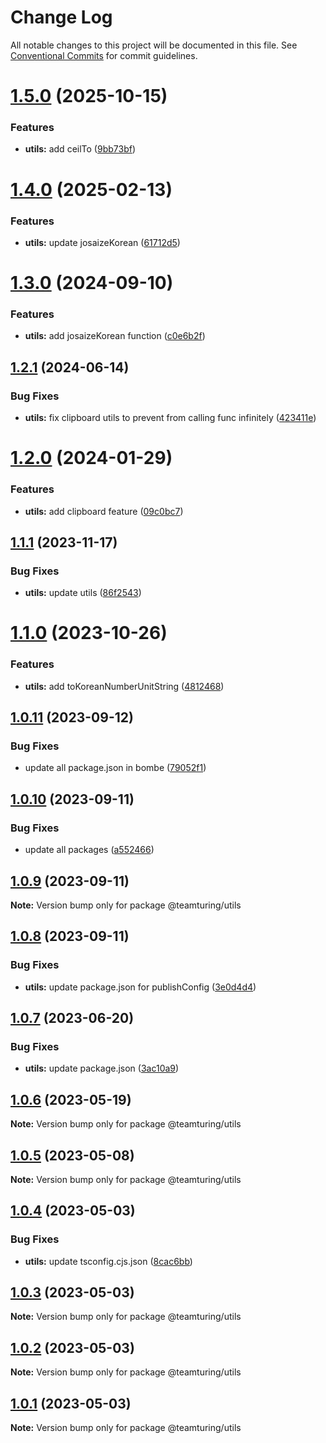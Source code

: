 # Change Log

All notable changes to this project will be documented in this file.
See [Conventional Commits](https://conventionalcommits.org) for commit guidelines.

# [1.5.0](https://github.com/weareteamturing/bombe/compare/@teamturing/utils@1.4.0...@teamturing/utils@1.5.0) (2025-10-15)

### Features

- **utils:** add ceilTo ([9bb73bf](https://github.com/weareteamturing/bombe/commit/9bb73bf68840e42613c4f9408ed7c835fceba90b))

# [1.4.0](https://github.com/weareteamturing/bombe/compare/@teamturing/utils@1.3.0...@teamturing/utils@1.4.0) (2025-02-13)

### Features

- **utils:** update josaizeKorean ([61712d5](https://github.com/weareteamturing/bombe/commit/61712d50e2c8f8035340bca08f02e8539cd50389))

# [1.3.0](https://github.com/weareteamturing/bombe/compare/@teamturing/utils@1.2.1...@teamturing/utils@1.3.0) (2024-09-10)

### Features

- **utils:** add josaizeKorean function ([c0e6b2f](https://github.com/weareteamturing/bombe/commit/c0e6b2f1b8bbfac906880610152ea83830762e3e))

## [1.2.1](https://github.com/weareteamturing/bombe/compare/@teamturing/utils@1.2.0...@teamturing/utils@1.2.1) (2024-06-14)

### Bug Fixes

- **utils:** fix clipboard utils to prevent from calling func infinitely ([423411e](https://github.com/weareteamturing/bombe/commit/423411e32ed4252570ae95330800f07429bc20af))

# [1.2.0](https://github.com/weareteamturing/bombe/compare/@teamturing/utils@1.1.1...@teamturing/utils@1.2.0) (2024-01-29)

### Features

- **utils:** add clipboard feature ([09c0bc7](https://github.com/weareteamturing/bombe/commit/09c0bc7a7f887afbe44b7563909d627200d61c30))

## [1.1.1](https://github.com/weareteamturing/bombe/compare/@teamturing/utils@1.1.0...@teamturing/utils@1.1.1) (2023-11-17)

### Bug Fixes

- **utils:** update utils ([86f2543](https://github.com/weareteamturing/bombe/commit/86f25435df4550a0fcfd8170384a8b6592c91b23))

# [1.1.0](https://github.com/weareteamturing/bombe/compare/@teamturing/utils@1.0.11...@teamturing/utils@1.1.0) (2023-10-26)

### Features

- **utils:** add toKoreanNumberUnitString ([4812468](https://github.com/weareteamturing/bombe/commit/4812468b85db3ec9115b2b3a62e0d6f5560c2b0c))

## [1.0.11](https://github.com/weareteamturing/bombe/compare/@teamturing/utils@1.0.10...@teamturing/utils@1.0.11) (2023-09-12)

### Bug Fixes

- update all package.json in bombe ([79052f1](https://github.com/weareteamturing/bombe/commit/79052f13406a1bd8baf4660b475755835bda8daf))

## [1.0.10](https://github.com/weareteamturing/bombe/compare/@teamturing/utils@1.0.9...@teamturing/utils@1.0.10) (2023-09-11)

### Bug Fixes

- update all packages ([a552466](https://github.com/weareteamturing/bombe/commit/a552466e5d12adb1b3b7ead61817aa7f94ea762c))

## [1.0.9](https://github.com/weareteamturing/bombe/compare/@teamturing/utils@1.0.8...@teamturing/utils@1.0.9) (2023-09-11)

**Note:** Version bump only for package @teamturing/utils

## [1.0.8](https://github.com/weareteamturing/bombe/compare/@teamturing/utils@1.0.7...@teamturing/utils@1.0.8) (2023-09-11)

### Bug Fixes

- **utils:** update package.json for publishConfig ([3e0d4d4](https://github.com/weareteamturing/bombe/commit/3e0d4d4a51b7f0fd1fca3eaa94ef5ac3b2019612))

## [1.0.7](https://github.com/weareteamturing/bombe/compare/@teamturing/utils@1.0.6...@teamturing/utils@1.0.7) (2023-06-20)

### Bug Fixes

- **utils:** update package.json ([3ac10a9](https://github.com/weareteamturing/bombe/commit/3ac10a99237e346f760843280bbab4889e0fbd24))

## [1.0.6](https://github.com/weareteamturing/bombe/compare/@teamturing/utils@1.0.5...@teamturing/utils@1.0.6) (2023-05-19)

**Note:** Version bump only for package @teamturing/utils

## [1.0.5](https://github.com/weareteamturing/bombe/compare/@teamturing/utils@1.0.4...@teamturing/utils@1.0.5) (2023-05-08)

**Note:** Version bump only for package @teamturing/utils

## [1.0.4](https://github.com/weareteamturing/bombe/compare/@teamturing/utils@1.0.3...@teamturing/utils@1.0.4) (2023-05-03)

### Bug Fixes

- **utils:** update tsconfig.cjs.json ([8cac6bb](https://github.com/weareteamturing/bombe/commit/8cac6bbffdf9f6fcadbc765f976eaf13382b91e1))

## [1.0.3](https://github.com/weareteamturing/bombe/compare/@teamturing/utils@1.0.2...@teamturing/utils@1.0.3) (2023-05-03)

**Note:** Version bump only for package @teamturing/utils

## [1.0.2](https://github.com/weareteamturing/bombe/compare/@teamturing/utils@1.0.0...@teamturing/utils@1.0.2) (2023-05-03)

**Note:** Version bump only for package @teamturing/utils

## [1.0.1](https://github.com/weareteamturing/bombe/compare/@teamturing/utils@1.0.0...@teamturing/utils@1.0.1) (2023-05-03)

**Note:** Version bump only for package @teamturing/utils
